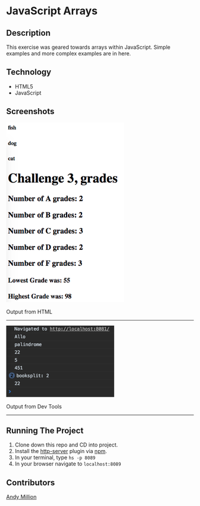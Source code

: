 # JavaScript Arrays

## Description
This exercise was geared towards arrays within JavaScript. Simple examples and more complex examples are in here.

## Technology
- HTML5
- JavaScript

## Screenshots
![HTML Output](https://raw.githubusercontent.com/amillion3/jsArrays/master/screenshots/jsArrays.png)

Output from HTML
___
![Dev Tools Output](https://raw.githubusercontent.com/amillion3/jsArrays/master/screenshots/jsArrays-console.png)

Output from Dev Tools
___
## Running The Project
1. Clone down this repo and CD into project.
2. Install the [http-server](https://www.npmjs.com/package/http-server) plugin via [npm](https://www.npmjs.com/).
3. In your terminal, type `hs -p 8089`
4. In your browser navigate to `localhost:8089`

## Contributors
[Andy Million](https://github.com/amillion3)